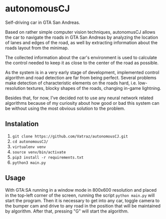 # autonomousCJ
Self-driving car in GTA San Andreas.

Based on rather simple computer vision techniques, autonomusCJ allows the car to navigate the roads in GTA San Andreas 
by analyzing the location of lanes and edges of the road, as well by extracting information about the roads layout from 
the minimap. 

The collected information about the car's environment is used to calculate the control needed to keep it as close to the 
center of the road as possible.

As the system is in a very early stage of development, implemented control algorithm and road detection are far from 
being perfect. Several problems make detection of characteristic elements on the roads hard, i.e. low-resolution 
textures, blocky shapes of the roads, changing in-game lightning.  

Besides that, for now, I've decided not to use any neural network related algorithms because of my curiosity about how good or 
bad this system can be without using the most obvious solution to the problem. 

## Instalation

1. ```git clone https://github.com/Vatraz/autonomousCJ.git```
2. ```cd autonomousCJ/```
3. ```virtualenv venv```
4. ```source venv/bin/activate```
5. ```pip3 install -r requirements.txt```
6. ```python3 main.py```

## Usage

With GTA:SA running in a window mode in 800x600 resolution and placed in the top-left corner of the screen, running the script 
```python main.py``` will start the program. Then it is necessary to get into any car, toggle camera to the bumper cam and drive 
to any road in the position that will be maintained by algorithm. After that, pressing "G" will start the algorithm.
